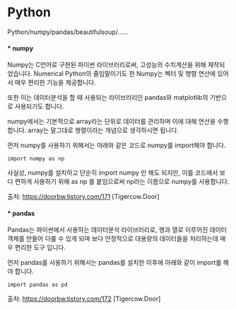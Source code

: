 # Python
Python/numpy/pandas/beautifulsoup/......


#### * numpy

Numpy는 C언어로 구현된 파이썬 라이브러리로써, 고성능의 수치계산을 위해 제작되었습니다. Numerical Python의 줄임말이기도 한 Numpy는 벡터 및 행렬 연산에 있어서 매우 편리한 기능을 제공합니다.

또한 이는 데이터분석을 할 때 사용되는 라이브러리인 pandas와 matplotlib의 기반으로 사용되기도 합니다.

numpy에서는 기본적으로 array라는 단위로 데이터를 관리하며 이에 대해 연산을 수행합니다. array는 말그대로 행렬이라는 개념으로 생각하시면 됩니다.


먼저 numpy를 사용하기 위해서는 아래와 같은 코드로 numpy를 import해야 합니다.

```
import numpy as np
```


사실상, numpy를 설치하고 단순히 import numpy 만 해도 되지만, 이를 코드에서 보다 편하게 사용하기 위해 as np 를 붙임으로써 np라는 이름으로 numpy를 사용합니다.

출처: https://doorbw.tistory.com/171 [Tigercow.Door]


#### * pandas

Pandas는 파이썬에서 사용하는 데이터분석 라이브러리로, 행과 열로 이루어진 데이터 객체를 만들어 다룰 수 있게 되며 보다 안정적으로 대용량의 데이터들을 처리하는데 매우 편리한 도구 입니다.

먼저 pandas를 사용하기 위해서는 pandas를 설치한 이후에 아래와 같이 import를 해야 합니다.
```
import pandas as pd
```

출처: https://doorbw.tistory.com/172 [Tigercow.Door]

